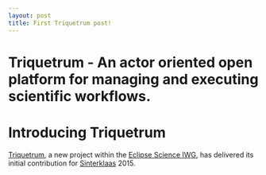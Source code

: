 ```yaml
---
layout: post
title: First Triquetrum post!
---
```


# Triquetrum - An actor oriented open platform for managing and executing scientific workflows.

# Introducing Triquetrum

[Triquetrum](https://projects.eclipse.org/projects/technology.triquetrum), a new project within the [Eclipse Science IWG](https://science.eclipse.org/), has delivered its initial contribution for [Sinterklaas](https://en.wikipedia.org/wiki/Sinterklaas) 2015.
